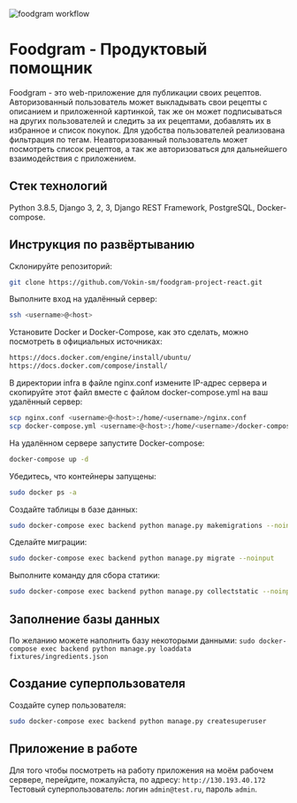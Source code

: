 ![foodgram workflow](https://github.com/Vokin-sm/foodgram-project-react/actions/workflows/foodgram.yml/badge.svg)

# Foodgram - Продуктовый помощник
Foodgram - это web-приложение для публикации своих рецептов. Авторизованный пользователь может выкладывать свои рецепты с описанием и приложенной картинкой, так же он может подписываться на других пользователей и следить за их рецептами, добавлять их в избранное и список покупок. Для удобства пользователей реализована фильтрация по тегам. Неавторизованный пользователь может посмотреть список рецептов, а так же авторизоваться для дальнейшего взаимодействия с приложением.

## Стек технологий
Python 3.8.5, Django 3, 2, 3, Django REST Framework, PostgreSQL, Docker-compose.

## Инструкция по развёртыванию 
Склонируйте репозиторий:
```bash
git clone https://github.com/Vokin-sm/foodgram-project-react.git
```
Выполните вход на удалённый сервер:
```bash
ssh <username>@<host>
```
Установите Docker и Docker-Compose, как это сделать, можно посмотреть в официальных источниках:
```bash
https://docs.docker.com/engine/install/ubuntu/
https://docs.docker.com/compose/install/
```
В директории infra в файле nginx.conf измените IP-адрес сервера и скопируйте этот файл вместе с файлом docker-compose.yml
на ваш удалённый сервер:
```bash
scp nginx.conf <username>@<host>:/home/<username>/nginx.conf
scp docker-compose.yml <username>@<host>:/home/<username>/docker-compose.yml
```
На удалённом сервере запустите Docker-compose:
```bash
docker-compose up -d
```
Убедитесь, что контейнеры запущены:
```bash
sudo docker ps -a
```
Создайте таблицы в базе данных:
```bash
sudo docker-compose exec backend python manage.py makemigrations --noinput
```
Сделайте миграции:
```bash
sudo docker-compose exec backend python manage.py migrate --noinput
```
Выполните команду для сбора статики:
```bash
sudo docker-compose exec backend python manage.py collectstatic --noinput
```

## Заполнение базы данных
По желанию можете наполнить базу некоторыми данными: 
```sudo docker-compose exec backend python manage.py loaddata fixtures/ingredients.json```

## Создание суперпользователя
Создайте супер пользователя:
```bash
sudo docker-compose exec backend python manage.py createsuperuser
```

## Приложение в работе
Для того чтобы посмотреть на работу приложения на моём рабочем сервере,
перейдите, пожалуйста, по адресу:
```http://130.193.40.172```
Тестовый суперпользователь: 
логин ```admin@test.ru```,
пароль ```admin```.
